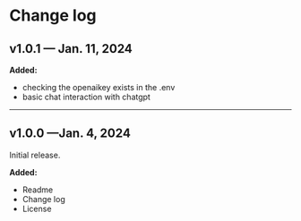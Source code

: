 # Change log

## v1.0.1 — Jan. 11, 2024

**Added:**
- checking the openaikey exists in the .env
- basic chat interaction with chatgpt
---

## v1.0.0 —Jan. 4, 2024

Initial release.

**Added:**
- Readme
- Change log
- License


